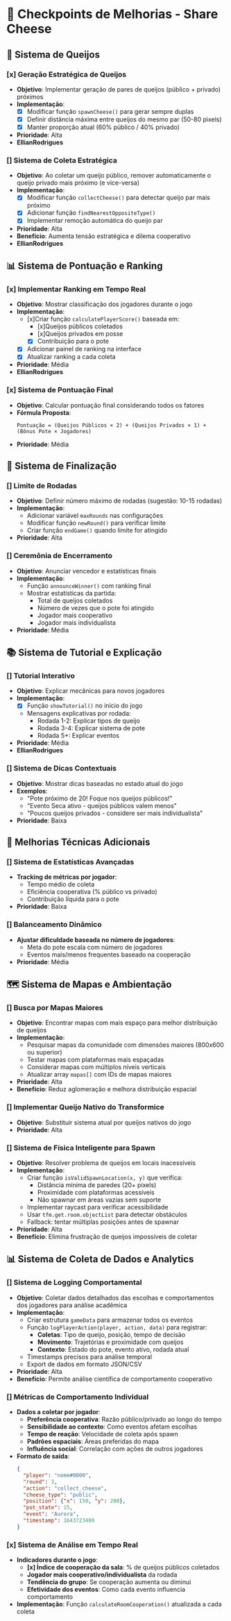 # 🎯 Checkpoints de Melhorias - Share Cheese

## 🧀 Sistema de Queijos

### [x] Geração Estratégica de Queijos
- **Objetivo**: Implementar geração de pares de queijos (público + privado) próximos
- **Implementação**: 
  - [x] Modificar função `spawnCheese()` para gerar sempre duplas
  - [x] Definir distância máxima entre queijos do mesmo par (50-80 pixels)
  - [x] Manter proporção atual (60% público / 40% privado)
- **Prioridade**: Alta
- **EllianRodrigues**

### [] Sistema de Coleta Estratégica
- **Objetivo**: Ao coletar um queijo público, remover automaticamente o queijo privado mais próximo (e vice-versa)
- **Implementação**:
  -[x] Modificar função `collectCheese()` para detectar queijo par mais próximo
  -[x] Adicionar função `findNearestOppositeType()` 
  -[x] Implementar remoção automática do queijo par
- **Prioridade**: Alta
- **Benefício**: Aumenta tensão estratégica e dilema cooperativo
- **EllianRodrigues**

## 📊 Sistema de Pontuação e Ranking

### [x] Implementar Ranking em Tempo Real
- **Objetivo**: Mostrar classificação dos jogadores durante o jogo
- **Implementação**:
  - [x]Criar função `calculatePlayerScore()` baseada em:
    - [x]Queijos públicos coletados
    - [x]Queijos privados em posse
    - [x] Contribuição para o pote
  - [x] Adicionar painel de ranking na interface
  - [x] Atualizar ranking a cada coleta
- **Prioridade**: Média
- **EllianRodrigues**

### [x] Sistema de Pontuação Final
- **Objetivo**: Calcular pontuação final considerando todos os fatores
- **Fórmula Proposta**: 
  ```
  Pontuação = (Queijos Públicos × 2) + (Queijos Privados × 1) + (Bônus Pote × Jogadores)
  ```
- **Prioridade**: Média

## 🏁 Sistema de Finalização

### [] Limite de Rodadas
- **Objetivo**: Definir número máximo de rodadas (sugestão: 10-15 rodadas)
- **Implementação**:
  - Adicionar variável `maxRounds` nas configurações
  - Modificar função `newRound()` para verificar limite
  - Criar função `endGame()` quando limite for atingido
- **Prioridade**: Alta

### [] Ceremônia de Encerramento
- **Objetivo**: Anunciar vencedor e estatísticas finais
- **Implementação**:
  - Função `announceWinner()` com ranking final
  - Mostrar estatísticas da partida:
    - Total de queijos coletados
    - Número de vezes que o pote foi atingido
    - Jogador mais cooperativo
    - Jogador mais individualista
- **Prioridade**: Média

## 📚 Sistema de Tutorial e Explicação

### [] Tutorial Interativo
- **Objetivo**: Explicar mecânicas para novos jogadores
- **Implementação**:
  - [x] Função `showTutorial()` no início do jogo
  - Mensagens explicativas por rodada:
    - Rodada 1-2: Explicar tipos de queijo
    - Rodada 3-4: Explicar sistema de pote
    - Rodada 5+: Explicar eventos
- **Prioridade**: Média
- **EllianRodrigues**

### [] Sistema de Dicas Contextuais
- **Objetivo**: Mostrar dicas baseadas no estado atual do jogo
- **Exemplos**:
  - "Pote próximo de 20! Foque nos queijos públicos!"
  - "Evento Seca ativo - queijos públicos valem menos"
  - "Poucos queijos privados - considere ser mais individualista"
- **Prioridade**: Baixa

## 🔧 Melhorias Técnicas Adicionais

### [] Sistema de Estatísticas Avançadas
- **Tracking de métricas por jogador**:
  - Tempo médio de coleta
  - Eficiência cooperativa (% público vs privado)
  - Contribuição líquida para o pote
- **Prioridade**: Baixa

### [] Balanceamento Dinâmico
- **Ajustar dificuldade baseada no número de jogadores**:
  - Meta do pote escala com número de jogadores
  - Eventos mais/menos frequentes baseado na cooperação
- **Prioridade**: Média

## 🗺️ Sistema de Mapas e Ambientação

### [] Busca por Mapas Maiores
- **Objetivo**: Encontrar mapas com mais espaço para melhor distribuição de queijos
- **Implementação**:
  - Pesquisar mapas da comunidade com dimensões maiores (800x600 ou superior)
  - Testar mapas com plataformas mais espaçadas
  - Considerar mapas com múltiplos níveis verticais
  - Atualizar array `mapas[]` com IDs de mapas maiores
- **Prioridade**: Alta
- **Benefício**: Reduz aglomeração e melhora distribuição espacial

### [] Implementar Queijo Nativo do Transformice
- **Objetivo**: Substituir sistema atual por queijos nativos do jogo
- **Prioridade**: Alta

### [] Sistema de Física Inteligente para Spawn
- **Objetivo**: Resolver problema de queijos em locais inacessíveis
- **Implementação**:
  - Criar função `isValidSpawnLocation(x, y)` que verifica:
    - Distância mínima de paredes (20+ pixels)
    - Proximidade com plataformas acessíveis
    - Não spawnar em áreas vazias sem suporte
  - Implementar raycast para verificar acessibilidade
  - Usar `tfm.get.room.objectList` para detectar obstáculos
  - Fallback: tentar múltiplas posições antes de spawnar
- **Prioridade**: Alta
- **Benefício**: Elimina frustração de queijos impossíveis de coletar

## 📊 Sistema de Coleta de Dados e Analytics

### [] Sistema de Logging Comportamental
- **Objetivo**: Coletar dados detalhados das escolhas e comportamentos dos jogadores para análise acadêmica
- **Implementação**:
  - Criar estrutura `gameData` para armazenar todos os eventos
  - Função `logPlayerAction(player, action, data)` para registrar:
    - **Coletas**: Tipo de queijo, posição, tempo de decisão
    - **Movimento**: Trajetórias e proximidade com queijos
    - **Contexto**: Estado do pote, evento ativo, rodada atual
  - Timestamps precisos para análise temporal
  - Export de dados em formato JSON/CSV
- **Prioridade**: Alta
- **Benefício**: Permite análise científica de comportamento cooperativo

### [] Métricas de Comportamento Individual
- **Dados a coletar por jogador**:
  - **Preferência cooperativa**: Razão público/privado ao longo do tempo
  - **Sensibilidade ao contexto**: Como eventos afetam escolhas
  - **Tempo de reação**: Velocidade de coleta após spawn
  - **Padrões espaciais**: Áreas preferidas do mapa
  - **Influência social**: Correlação com ações de outros jogadores
- **Formato de saída**: 
  ```json
  {
    "player": "nome#0000",
    "round": 3,
    "action": "collect_cheese",
    "cheese_type": "public",
    "position": {"x": 150, "y": 200},
    "pot_state": 15,
    "event": "Aurora",
    "timestamp": 1643723400
  }
  ```

### [x] Sistema de Análise em Tempo Real
- **Indicadores durante o jogo**:
  - **[x] Índice de cooperação da sala**: % de queijos públicos coletados
  - **Jogador mais cooperativo/individualista** da rodada
  - **Tendência do grupo**: Se cooperação aumenta ou diminui
  - **Efetividade dos eventos**: Como cada evento influencia comportamento
- **Implementação**: Função `calculateRoomCooperation()` atualizada a cada coleta

